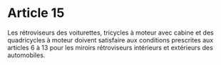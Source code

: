 # Article 15

Les rétroviseurs des voiturettes, tricycles à moteur avec cabine et des quadricycles à moteur doivent satisfaire aux conditions prescrites aux articles 6 à 13 pour les miroirs rétroviseurs intérieurs et extérieurs des automobiles.
